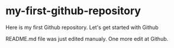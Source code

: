 # my-first-github-repository
Here is my first Github repository. Let's get started with Github

README.md file was just edited manualy. One more edit at Github.
